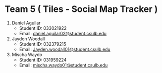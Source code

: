# Team 5 ( Tiles - Social Map Tracker )

1. Daniel Aguilar
    - Student ID: 033021922
    - Email: daniel.aguilar02@student.csulb.edu
2. Jayden Woodall
    - Student ID: 032379215
    - Email: Jayden.woodall01@student.csulb.edu
3. Mischa Waydo
    - Student ID: 031959224
    - Email: mischa.waydo01@student.csulb.edu
